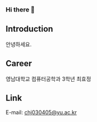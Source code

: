 ### Hi there 👋

## Introduction
안녕하세요.

## Career
영남대학교 컴퓨터공학과 3학년 최효정

## Link
E-mail: chj030405@yu.ac.kr

<!--
**choihyojeong/choihyojeong** is a ✨ _special_ ✨ repository because its `README.md` (this file) appears on your GitHub profile.

Here are some ideas to get you started:

- 🔭 I’m currently working on ...
- 🌱 I’m currently learning ...
- 👯 I’m looking to collaborate on ...
- 🤔 I’m looking for help with ...
- 💬 Ask me about ...
- 📫 How to reach me: ...
- 😄 Pronouns: ...
- ⚡ Fun fact: ...
-->
